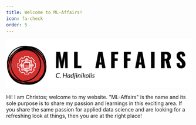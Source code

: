 ```yaml
---
title: Welcome to ML-Affairs!
icon: fa-check
order: 5
---
```

<a href="#" class="image featured"><img src="assets/images/ML-Affairs-Logo.png" alt="" /></a>

Hi! I am Christos; welcome to my website. "ML-Affairs" is the name and its sole purpose is to share my
  passion and learnings in this exciting area. If you share the same
  passion for applied data science and are looking for a refreshing look at things, then you are at the right place!